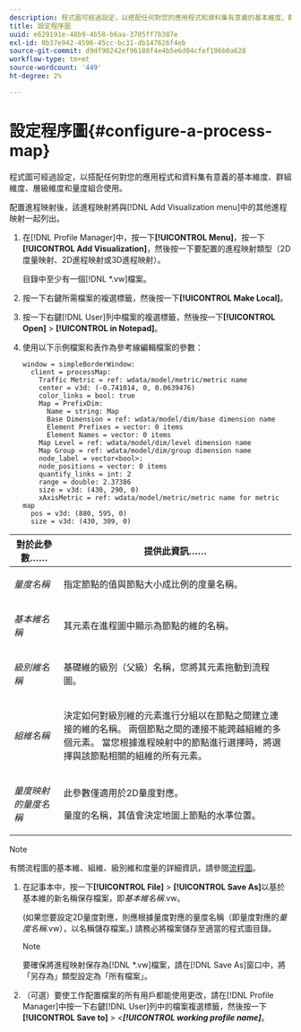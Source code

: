 ```yaml
---
description: 程式圖可經過設定，以搭配任何對您的應用程式和資料集有意義的基本維度、群組維度、層級維度和量度組合使用。
title: 設定程序圖
uuid: e629191e-48b9-4b58-b6aa-3705ff7b387e
exl-id: 0b37e942-4596-45cc-bc31-db147626f4eb
source-git-commit: d9df90242ef96188f4e4b5e6d04cfef196b0a628
workflow-type: tm+mt
source-wordcount: '449'
ht-degree: 2%

---
```


# 設定程序圖{#configure-a-process-map}

程式圖可經過設定，以搭配任何對您的應用程式和資料集有意義的基本維度、群組維度、層級維度和量度組合使用。

配置進程映射後，該進程映射將與[!DNL Add Visualization menu]中的其他進程映射一起列出。

1. 在[!DNL Profile Manager]中，按一下&#x200B;**[!UICONTROL Menu]**，按一下&#x200B;**[!UICONTROL Add Visualization]**，然後按一下要配置的進程映射類型（2D度量映射、2D進程映射或3D進程映射）。

   目錄中至少有一個[!DNL *.vw]檔案。

1. 按一下右鍵所需檔案的複選標籤，然後按一下&#x200B;**[!UICONTROL Make Local]**。
1. 按一下右鍵[!DNL User]列中檔案的複選標籤，然後按一下&#x200B;**[!UICONTROL Open]** > **[!UICONTROL in Notepad]**。
1. 使用以下示例檔案和表作為參考線編輯檔案的參數：

   ```
   window = simpleBorderWindow: 
     client = processMap: 
       Traffic Metric = ref: wdata/model/metric/metric name
       center = v3d: (-0.741014, 0, 0.0639476)
       color_links = bool: true
       Map = PrefixDim: 
         Name = string: Map
         Base Dimension = ref: wdata/model/dim/base dimension name
         Element Prefixes = vector: 0 items
         Element Names = vector: 0 items
       Map Level = ref: wdata/model/dim/level dimension name
       Map Group = ref: wdata/model/dim/group dimension name
       node_label = vector<bool>: 
       node_positions = vector: 0 items
       quantify_links = int: 2
       range = double: 2.37386
       size = v3d: (430, 290, 0)
       xAxisMetric = ref: wdata/model/metric/metric name for metric map
     pos = v3d: (880, 595, 0)
     size = v3d: (430, 309, 0)
   ```

<table id="table_3F072DB1B68746C49DF9332718982EBE"> 
 <thead> 
  <tr> 
   <th colname="col1" class="entry"> 對於此參數…… </th> 
   <th colname="col2" class="entry"> 提供此資訊…… </th> 
  </tr> 
 </thead>
 <tbody> 
  <tr> 
   <td colname="col1"> <p><i>量度名稱</i> </p> </td> 
   <td colname="col2"> <p>指定節點的值與節點大小成比例的度量名稱。 </p> </td> 
  </tr> 
  <tr> 
   <td colname="col1"> <p><i>基本維名稱</i> </p> </td> 
   <td colname="col2"> <p>其元素在進程圖中顯示為節點的維的名稱。 </p> </td> 
  </tr> 
  <tr> 
   <td colname="col1"> <p><i>級別維名稱</i> </p> </td> 
   <td colname="col2"> <p>基礎維的級別（父級）名稱，您將其元素拖動到流程圖。 </p> </td> 
  </tr> 
  <tr> 
   <td colname="col1"> <p><i>組維名稱</i> </p> </td> 
   <td colname="col2"> <p>決定如何對級別維的元素進行分組以在節點之間建立連接的維的名稱。 兩個節點之間的連接不能跨越組維的多個元素。 當您根據進程映射中的節點進行選擇時，將選擇與該節點相關的組維的所有元素。 </p> </td> 
  </tr> 
  <tr> 
   <td colname="col1"> <p><i>量度映射的量度名稱</i> </p> </td> 
   <td colname="col2"> <p>此參數僅適用於2D量度對應。 </p> <p>量度的名稱，其值會決定地圖上節點的水準位置。 </p> </td> 
  </tr> 
 </tbody> 
</table>

>[!NOTE]
>
>有關流程圖的基本維、組維、級別維和度量的詳細資訊，請參閱[流程圖](../../../home/c-get-started/c-analysis-vis/c-proc-maps/c-proc-maps.md#concept-880aee224404429785b733a4e80d275e)。

1. 在記事本中，按一下&#x200B;**[!UICONTROL File]** > **[!UICONTROL Save As]**&#x200B;以基於基本維的新名稱保存檔案，即&#x200B;*基本維名稱*.vw。

   (如果您要設定2D量度對應，則應根據量度對應的量度名稱（即量度對應的&#x200B;*量度名稱*.vw），以名稱儲存檔案。) 請務必將檔案儲存至適當的程式圖目錄。

   >[!NOTE]
   >
   >要確保將進程映射保存為[!DNL *.vw]檔案，請在[!DNL Save As]窗口中，將「另存為」類型設定為「所有檔案」。

1. （可選）要使工作配置檔案的所有用戶都能使用更改，請在[!DNL Profile Manager]中按一下右鍵[!DNL User]列中的檔案複選標籤，然後按一下&#x200B;**[!UICONTROL Save to]** > *&lt;**[!UICONTROL working profile name]***。
